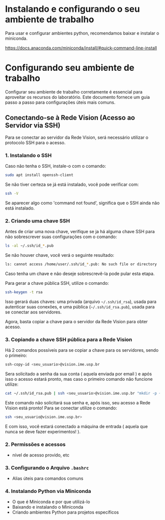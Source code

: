 # Instalando e configurando o seu ambiente de trabalho

Para usar e configurar ambientes python, recomendamos baixar e instalar o miniconda.

https://docs.anaconda.com/miniconda/install/#quick-command-line-install


# Configurando seu ambiente de trabalho

Configurar seu ambiente de trabalho corretamente é essencial para aproveitar os recursos do laboratório. Este documento fornece um guia passo a passo para configurações úteis mais comuns.

## Conectando-se à Rede Vision (Acesso ao Servidor via SSH)

Para se conectar ao servidor da Rede Vision, será necessário utilizar o protocolo SSH para o acesso.

### 1. Instalando o SSH

Caso não tenha o SSH, instale-o com o comando:

```bash
sudo apt install openssh-client
```
Se não tiver certeza se já está instalado, você pode verificar com:

```bash
ssh -V
```
Se aparecer algo como 'command not found', significa que o SSH ainda não está instalado.

### 2. Criando uma chave SSH

Antes de criar uma nova chave, verifique se ja há alguma chave SSH para não sobrescrever suas configurações com o comando:

```bash
ls -al ~/.ssh/id_*.pub
```
Se não houver chave, você verá o seguinte resultado:

```bash
ls: cannot access /home/user/.ssh/id_*.pub: No such file or directory
```

Caso tenha um chave e não deseje sobrescrevê-la pode pular esta etapa.

Para gerar a chave pública SSH, utilize o comando:
```bash
ssh-keygen -t rsa
``` 
Isso gerará duas chaves: uma privada (arquivo ```~/.ssh/id_rsa```), usada para autenticar suas conexões, e uma pública (```~/.ssh/id_rsa.pub```), usada para se conectar aos servidores.

Agora, basta copiar a chave para o servidor da Rede Vision para obter acesso.

### 3. Copiando a chave SSH pública para a Rede Vision

Há 2 comandos possíveis para se copiar a chave para os servidores, sendo o primeiro:

```bash
ssh-copy-id <seu_usuario>@vision.ime.usp.br
``` 

Sera solicitado a senha da sua conta ( aquela enviada por email ) e após isso o acesso estará pronto, mas caso o primeiro comando não funcione utilize:

```bash
cat ~/.ssh/id_rsa.pub | ssh <seu_usuario>@vision.ime.usp.br "mkdir -p ~/.ssh && cat >> ~/.ssh/authorized_keys"
```

Este comando não solicitará sua senha e, após isso, seu acesso a Rede Vision está pronto! Para se conectar utilize o comando:

```bash
ssh <seu_usuario@vision.ime.usp.br> 
```

E com isso, você estará conectado a máquina de entrada ( aquela que nunca se deve fazer experimentos! ).

### 2. Permissões e acessos
- nível de acesso provido, etc

### 3. Configurando o Arquivo `.bashrc`
- Alias úteis para comandos comuns

### 4. Instalando Python via Miniconda
- O que é Miniconda e por que utilizá-lo
- Baixando e instalando o Miniconda
- Criando ambientes Python para projetos específicos




